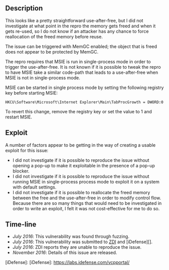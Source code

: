Description
-----------
This looks like a pretty straightforward use-after-free, but I did not
investigate at what point in the repro the memory gets freed and when it gets
re-used, so I do not know if an attacker has any chance to force reallocation
of the freed memory before reuse.

The issue can be triggered with MemGC enabled; the object that is freed does
not appear to be protected by MemGC.

The repro requires that MSIE is run in single-process mode in order to trigger
the use-after-free. It is not known if it is possible to tweak the repro to
have MSIE take a similar code-path that leads to a use-after-free when MSIE is
not in single-process mode.

MSIE can be started in single process mode by setting the following registry
key before starting MSIE:

`HKCU\Software\Microsoft\Internet Explorer\Main\TabProcGrowth = DWORD:0`

To revert this change, remove the registry key or set the value to 1 and
restart MSIE.

Exploit
-------
A number of factors appear to be getting in the way of creating a usable
exploit for this issue:
* I did not investigate if it is possible to reproduce the issue without
  opening a pop-up to make it exploitable in the presence of a pop-up blocker.
* I did not investigate if it is possible to reproduce the issue without
  running MSIE in single-process process mode to exploit it on a system with
  default settings.
* I did not investigate if it is possible to reallocate the freed memory
  between the free and the use-after-free in order to modify control flow.
Because there are so many things that would need to be investigated in order to
write an exploit, I felt it was not cost-effective for me to do so.

Time-line
---------
* *July 2016*: This vulnerability was found through fuzzing.
* *July 2016*: This vulnerability was submitted to [ZDI][] and [iDefense][].
* *July 2016*: ZDI reports they are unable to reproduce the issue.
* *November 2016*: Details of this issue are released.

[ZDI]: http://www.zerodayinitiative.com/
[iDefense]: [iDefense]: https://labs.idefense.com/vcpportal/

